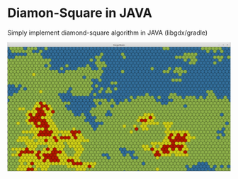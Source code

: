 # Diamon-Square in JAVA
Simply implement diamond-square algorithm in JAVA (libgdx/gradle)

![Diamon Square](https://github.com/wboniecki/diamond_square_java/blob/master/diamondSquare.png?raw=true)
